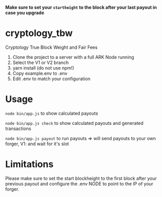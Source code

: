 **Make sure to set your `startheight` to the block after your last payout in case you upgrade**

# cryptology_tbw

Cryptology True Block Weight and Fair Fees

1. Clone the project to a server with a full ARK Node running
2. Select the V1 or V2 branch
3. yarn install (do not use npm!)
4. Copy example.env to .env
5. Edit .env to match your configuration

# Usage

`node bin/app.js` to show calculated payouts

`node bin/app.js check` to show calculated payouts and generated transactions

`node bin/app.js payout` to run payouts => will send payouts to your own forger, V1: and wait for it's slot

# Limitations

Please make sure to set the start blockheight to the first block after your previous payout and configure the .env NODE to point to the IP of your forger.

